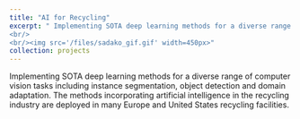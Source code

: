 ```yaml
---
title: "AI for Recycling"
excerpt: " Implementing SOTA deep learning methods for a diverse range of computer vision tasks including instance segmentation, object detection and domain adaptation. The methods incorporating artificial intelligence in the recycling industry are deployed in many Europe and United States recycling facilities.
<br/>
<br/><img src='/files/sadako_gif.gif' width=450px>"
collection: projects
---
```


Implementing SOTA deep learning methods for a diverse range of computer vision tasks including instance segmentation, object detection and domain adaptation. The methods incorporating artificial intelligence in the recycling industry are deployed in many Europe and United States recycling facilities. 
